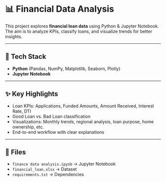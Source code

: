 # 📊 Financial Data Analysis  

This project explores **financial loan data** using Python & Jupyter Notebook. The aim is to analyze KPIs, classify loans, and visualize trends for better insights.  

---

## 🔧 Tech Stack  
- **Python** (Pandas, NumPy, Matplotlib, Seaborn, Plotly)  
- **Jupyter Notebook**  

---

## ✨ Key Highlights  
- Loan KPIs: Applications, Funded Amounts, Amount Received, Interest Rate, DTI  
- Good Loan vs. Bad Loan classification  
- Visualizations: Monthly trends, regional analysis, loan purpose, home ownership, etc.  
- End-to-end workflow with clear explanations  

---

## 📂 Files  
- `finance data analysis.ipynb` → Jupyter Notebook  
- `financial_loan.xlsx` → Dataset  
- `requirements.txt` → Dependencies  
